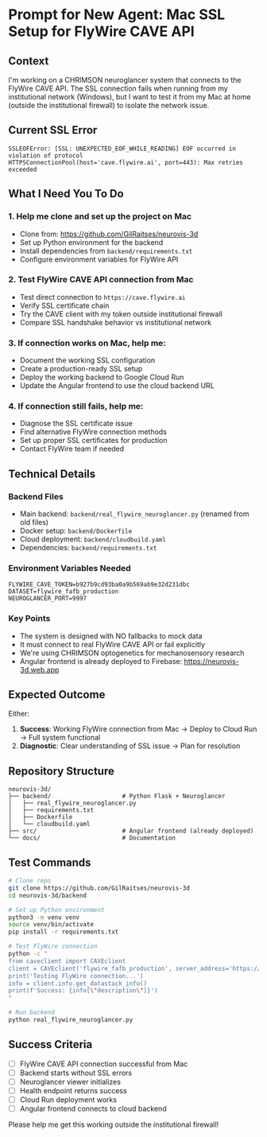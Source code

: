 # Prompt for New Agent: Mac SSL Setup for FlyWire CAVE API

## Context
I'm working on a CHRIMSON neuroglancer system that connects to the FlyWire CAVE API. The SSL connection fails when running from my institutional network (Windows), but I want to test it from my Mac at home (outside the institutional firewall) to isolate the network issue.

## Current SSL Error
```
SSLEOFError: [SSL: UNEXPECTED_EOF_WHILE_READING] EOF occurred in violation of protocol
HTTPSConnectionPool(host='cave.flywire.ai', port=443): Max retries exceeded
```

## What I Need You To Do

### 1. Help me clone and set up the project on Mac
- Clone from: https://github.com/GilRaitses/neurovis-3d
- Set up Python environment for the backend
- Install dependencies from `backend/requirements.txt`
- Configure environment variables for FlyWire API

### 2. Test FlyWire CAVE API connection from Mac
- Test direct connection to `https://cave.flywire.ai`
- Verify SSL certificate chain
- Try the CAVE client with my token outside institutional firewall
- Compare SSL handshake behavior vs institutional network

### 3. If connection works on Mac, help me:
- Document the working SSL configuration
- Create a production-ready SSL setup
- Deploy the working backend to Google Cloud Run
- Update the Angular frontend to use the cloud backend URL

### 4. If connection still fails, help me:
- Diagnose the SSL certificate issue
- Find alternative FlyWire connection methods
- Set up proper SSL certificates for production
- Contact FlyWire team if needed

## Technical Details

### Backend Files
- Main backend: `backend/real_flywire_neuroglancer.py` (renamed from old files)
- Docker setup: `backend/Dockerfile`
- Cloud deployment: `backend/cloudbuild.yaml`
- Dependencies: `backend/requirements.txt`

### Environment Variables Needed
```
FLYWIRE_CAVE_TOKEN=b927b9cd93ba0a9b569ab9e32d231dbc
DATASET=flywire_fafb_production  
NEUROGLANCER_PORT=9997
```

### Key Points
- The system is designed with NO fallbacks to mock data
- It must connect to real FlyWire CAVE API or fail explicitly
- We're using CHRIMSON optogenetics for mechanosensory research
- Angular frontend is already deployed to Firebase: https://neurovis-3d.web.app

## Expected Outcome
Either:
1. **Success**: Working FlyWire connection from Mac → Deploy to Cloud Run → Full system functional
2. **Diagnostic**: Clear understanding of SSL issue → Plan for resolution

## Repository Structure
```
neurovis-3d/
├── backend/                    # Python Flask + Neuroglancer
│   ├── real_flywire_neuroglancer.py
│   ├── requirements.txt
│   ├── Dockerfile
│   └── cloudbuild.yaml
├── src/                        # Angular frontend (already deployed)
└── docs/                       # Documentation
```

## Test Commands
```bash
# Clone repo
git clone https://github.com/GilRaitses/neurovis-3d
cd neurovis-3d/backend

# Set up Python environment
python3 -m venv venv
source venv/bin/activate
pip install -r requirements.txt

# Test FlyWire connection
python -c "
from caveclient import CAVEclient
client = CAVEclient('flywire_fafb_production', server_address='https://cave.flywire.ai')
print('Testing FlyWire connection...')
info = client.info.get_datastack_info()
print(f'Success: {info[\"description\"]}')
"

# Run backend
python real_flywire_neuroglancer.py
```

## Success Criteria
- [ ] FlyWire CAVE API connection successful from Mac
- [ ] Backend starts without SSL errors
- [ ] Neuroglancer viewer initializes
- [ ] Health endpoint returns success
- [ ] Cloud Run deployment works
- [ ] Angular frontend connects to cloud backend

Please help me get this working outside the institutional firewall! 
